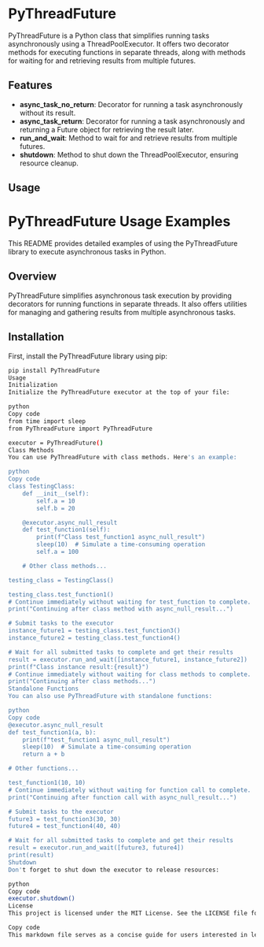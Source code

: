 # PyThreadFuture

PyThreadFuture is a Python class that simplifies running tasks asynchronously using a ThreadPoolExecutor. It offers two decorator methods for executing functions in separate threads, along with methods for waiting for and retrieving results from multiple futures.

## Features

- **async_task_no_return**: Decorator for running a task asynchronously without its result.
- **async_task_return**: Decorator for running a task asynchronously and returning a Future object for retrieving the result later.
- **run_and_wait**: Method to wait for and retrieve results from multiple futures.
- **shutdown**: Method to shut down the ThreadPoolExecutor, ensuring resource cleanup.

## Usage

# PyThreadFuture Usage Examples

This README provides detailed examples of using the PyThreadFuture library to execute asynchronous tasks in Python.

## Overview

PyThreadFuture simplifies asynchronous task execution by providing decorators for running functions in separate threads. It also offers utilities for managing and gathering results from multiple asynchronous tasks.

## Installation

First, install the PyThreadFuture library using pip:

```bash
pip install PyThreadFuture
Usage
Initialization
Initialize the PyThreadFuture executor at the top of your file:

python
Copy code
from time import sleep
from PyThreadFuture import PyThreadFuture

executor = PyThreadFuture()
Class Methods
You can use PyThreadFuture with class methods. Here's an example:

python
Copy code
class TestingClass:
    def __init__(self):
        self.a = 10
        self.b = 20

    @executor.async_null_result
    def test_function1(self):
        print(f"Class test_function1 async_null_result")
        sleep(10)  # Simulate a time-consuming operation
        self.a = 100

    # Other class methods...

testing_class = TestingClass()

testing_class.test_function1()
# Continue immediately without waiting for test_function to complete.
print("Continuing after class method with async_null_result...")

# Submit tasks to the executor
instance_future1 = testing_class.test_function3()
instance_future2 = testing_class.test_function4()

# Wait for all submitted tasks to complete and get their results
result = executor.run_and_wait([instance_future1, instance_future2])
print(f"Class instance result:{result}")
# Continue immediately without waiting for class methods to complete.
print("Continuing after class methods...")
Standalone Functions
You can also use PyThreadFuture with standalone functions:

python
Copy code
@executor.async_null_result
def test_function1(a, b):
    print(f"test_function1 async_null_result")
    sleep(10)  # Simulate a time-consuming operation
    return a + b

# Other functions...

test_function1(10, 10)
# Continue immediately without waiting for function call to complete.
print("Continuing after function call with async_null_result...")

# Submit tasks to the executor
future3 = test_function3(30, 30)
future4 = test_function4(40, 40)

# Wait for all submitted tasks to complete and get their results
result = executor.run_and_wait([future3, future4])
print(result)
Shutdown
Don't forget to shut down the executor to release resources:

python
Copy code
executor.shutdown()
License
This project is licensed under the MIT License. See the LICENSE file for details.

Copy code
This markdown file serves as a concise guide for users interested in leveraging the PyThreadFuture class for asynchronous task execution. It outlines the features, usage instructions, and provides an example for better understanding. Additionally, it includes licensing information for clarity on usage rights.
